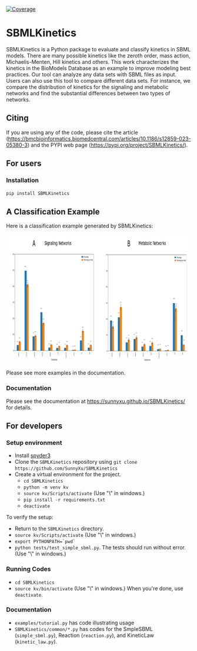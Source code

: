 

[![Coverage](https://codecov.io/gh/ModelEngineering/SBMLKinetics/branch/master/graph/badge.svg)](https://codecov.io/gh/ModelEngineering/SBMLKinetics)

# SBMLKinetics

SBMLKinetics is a Python package to evaluate and classify kinetics in SBML models. 
There are many possible kinetics like the zeroth order, mass action, Michaelis-Menten, 
Hill kinetics and others. This work characterizes the kinetics in the BioModels 
Database as an example to improve modeling best practices. Our tool can analyze any data sets 
with SBML files as input. Users can also use this tool to compare different data sets. For 
instance, we compare the distribution of kinetics for the signaling and metabolic networks and 
find the substantial differences between two types of networks. 

## Citing
If you are using any of the 
code, please cite the article (https://bmcbioinformatics.biomedcentral.com/articles/10.1186/s12859-023-05380-3) and the PYPI web page (https://pypi.org/project/SBMLKinetics/).

## For users
### Installation

``pip install SBMLKinetics``

## A Classification Example

Here is a classification example generated by SBMLKinetics:

<img src="https://raw.githubusercontent.com/SunnyXu/SBMLKinetics/master/docs/Figures/Fig2_signalling_vs_metabolic.png" width="900" height="350">

Please see more examples in the documentation.

### Documentation
Please see the documentation at https://sunnyxu.github.io/SBMLKinetics/ for details.


## For developers
### Setup environment
- Install [spyder3](http://www.psych.mcgill.ca/labs/mogillab/anaconda2/lib/python2.7/site-packages/spyder/doc/installation.html)
- Clone the ``SBMLKinetics`` repository using ``git clone https://github.com/SunnyXu/SBMLKinetics``
- Create a virtual environment for the project.
  - ``cd SBMLKinetics``
  - ``python -m venv kv``
  - ``source kv/Scripts/activate``
(Use "\\" in windows.)
  - ``pip install -r requirements.txt``
  - ``deactivate``

To verify the setup:
- Return to the ``SBMLKinetics`` directory.
- ``source kv/Scripts/activate``
(Use "\\" in windows.)
- ``export PYTHONPATH=`pwd` ``
- ``python tests/test_simple_sbml.py``. The
tests should run without error.
(Use "\\" in windows.)

### Running Codes
- ``cd SBMLKinetics``
- ``source kv/bin/activate``
(Use "\\" in windows.)
When you're done, use ``deactivate``.

### Documentation
- ``examples/tutorial.py`` has code illustrating usage
- ``SBMLKinetics/common/*.py`` has codes for the 
SmpleSBML (``simple_sbml.py``),
Reaction (``reaction.py``),
and KineticLaw (``kinetic_law.py``).
